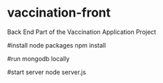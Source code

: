 # vaccination-front
Back End Part of the Vaccination Application Project

#install node packages
npm install 

#run mongodb locally 

#start server
node server.js


